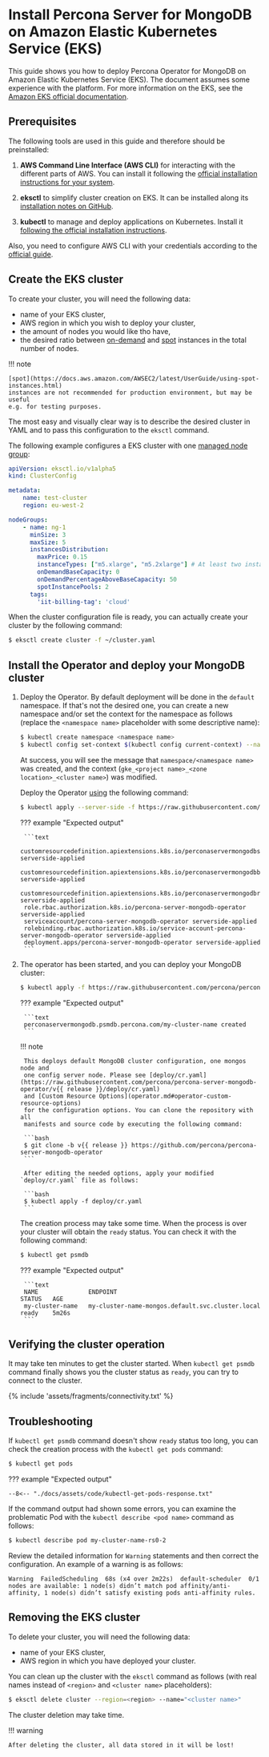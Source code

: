 # Install Percona Server for MongoDB on Amazon Elastic Kubernetes Service (EKS)

This guide shows you how to deploy Percona Operator for MongoDB on Amazon
Elastic Kubernetes Service (EKS). The document assumes some experience with the
platform. For more information on the EKS, see the [Amazon EKS official documentation](https://aws.amazon.com/eks/).

## Prerequisites

The following tools are used in this guide and therefore should be preinstalled:

1. **AWS Command Line Interface (AWS CLI)** for interacting with the different
    parts of AWS. You can install it following the [official installation instructions for your system](https://docs.aws.amazon.com/cli/latest/userguide/cli-chap-install.html).

2. **eksctl** to simplify cluster creation on EKS. It can be installed
    along its [installation notes on GitHub](https://github.com/weaveworks/eksctl#installation).

3. **kubectl**  to manage and deploy applications on Kubernetes. Install
    it [following the official installation instructions](https://kubernetes.io/docs/tasks/tools/install-kubectl/).

Also, you need to configure AWS CLI with your credentials according to the
[official guide](https://docs.aws.amazon.com/cli/latest/userguide/cli-chap-configure.html).

## Create the EKS cluster

To create your cluster, you will need the following data:

* name of your EKS cluster,
* AWS region in which you wish to deploy your cluster,
* the amount of nodes you would like tho have,
* the desired ratio between [on-demand](https://docs.aws.amazon.com/AWSEC2/latest/UserGuide/ec2-on-demand-instances.html)
    and [spot](https://docs.aws.amazon.com/AWSEC2/latest/UserGuide/using-spot-instances.html)
    instances in the total number of nodes.

!!! note

    [spot](https://docs.aws.amazon.com/AWSEC2/latest/UserGuide/using-spot-instances.html)
    instances are not recommended for production environment, but may be useful
    e.g. for testing purposes.

The most easy and visually clear way is to describe the desired cluster in YAML
and to pass this configuration to the `eksctl` command.

The following example configures a EKS cluster with one
[managed node group](https://docs.aws.amazon.com/eks/latest/userguide/managed-node-groups.html):

```yaml
apiVersion: eksctl.io/v1alpha5
kind: ClusterConfig

metadata:
    name: test-cluster
    region: eu-west-2

nodeGroups:
    - name: ng-1
      minSize: 3
      maxSize: 5
      instancesDistribution:
        maxPrice: 0.15
        instanceTypes: ["m5.xlarge", "m5.2xlarge"] # At least two instance types should be specified
        onDemandBaseCapacity: 0
        onDemandPercentageAboveBaseCapacity: 50
        spotInstancePools: 2
      tags:
        'iit-billing-tag': 'cloud'
```

When the cluster configuration file is ready, you can actually create your
cluster by the following command:

```bash
$ eksctl create cluster -f ~/cluster.yaml
```

## Install the Operator and deploy your MongoDB cluster

1. Deploy the Operator. By default deployment will be done in the `default`
    namespace. If that's not the desired one, you can create a new namespace
    and/or set the context for the namespace as follows (replace the `<namespace name>` placeholder with some descriptive name):

    ```bash
    $ kubectl create namespace <namespace name>
    $ kubectl config set-context $(kubectl config current-context) --namespace=<namespace name>
    ```

    At success, you will see the message that `namespace/<namespace name>` was created, and the context (`gke_<project name>_<zone location>_<cluster name>`) was modified.

    Deploy the Operator [using](https://kubernetes.io/docs/reference/using-api/server-side-apply/) the following command:

    ```bash
    $ kubectl apply --server-side -f https://raw.githubusercontent.com/percona/percona-server-mongodb-operator/v{{ release }}/deploy/bundle.yaml
    ```

    ??? example "Expected output"

        ```text
        customresourcedefinition.apiextensions.k8s.io/perconaservermongodbs.psmdb.percona.com serverside-applied
        customresourcedefinition.apiextensions.k8s.io/perconaservermongodbbackups.psmdb.percona.com serverside-applied
        customresourcedefinition.apiextensions.k8s.io/perconaservermongodbrestores.psmdb.percona.com serverside-applied
        role.rbac.authorization.k8s.io/percona-server-mongodb-operator serverside-applied
        serviceaccount/percona-server-mongodb-operator serverside-applied
        rolebinding.rbac.authorization.k8s.io/service-account-percona-server-mongodb-operator serverside-applied
        deployment.apps/percona-server-mongodb-operator serverside-applied
        ```

2. The operator has been started, and you can deploy your MongoDB cluster:

    ```bash
    $ kubectl apply -f https://raw.githubusercontent.com/percona/percona-server-mongodb-operator/v{{ release }}/deploy/cr.yaml
    ```

    ??? example "Expected output"

        ```text
        perconaservermongodb.psmdb.percona.com/my-cluster-name created
        ```

    !!! note

        This deploys default MongoDB cluster configuration, one mongos node and
        one config server node. Please see [deploy/cr.yaml](https://raw.githubusercontent.com/percona/percona-server-mongodb-operator/v{{ release }}/deploy/cr.yaml)
        and [Custom Resource Options](operator.md#operator-custom-resource-options)
        for the configuration options. You can clone the repository with all
        manifests and source code by executing the following command:

        ```bash
        $ git clone -b v{{ release }} https://github.com/percona/percona-server-mongodb-operator
        ```

        After editing the needed options, apply your modified `deploy/cr.yaml` file as follows:

        ```bash
        $ kubectl apply -f deploy/cr.yaml
        ```

    The creation process may take some time. When the process is over your
    cluster will obtain the `ready` status. You can check it with the following
    command:

    ```bash
    $ kubectl get psmdb
    ```

    ??? example "Expected output"

        ```text
        NAME              ENDPOINT                                           STATUS   AGE
        my-cluster-name   my-cluster-name-mongos.default.svc.cluster.local   ready    5m26s
        ```

## Verifying the cluster operation

It may take ten minutes to get the cluster started. When `kubectl get psmdb`
command finally shows you the cluster status as `ready`, you can try to connect
to the cluster.

{% include 'assets/fragments/connectivity.txt' %}

## Troubleshooting

If `kubectl get psmdb` command doesn't show `ready` status too long, you can 
check the creation process with the `kubectl get pods` command:

```bash
$ kubectl get pods
```

??? example "Expected output"

    --8<-- "./docs/assets/code/kubectl-get-pods-response.txt"

If the command output had shown some errors, you can examine the problematic
Pod with the `kubectl describe <pod name>` command as follows:

```bash
$ kubectl describe pod my-cluster-name-rs0-2
```

Review the detailed information for `Warning` statements and then correct the
configuration. An example of a warning is as follows:

`Warning  FailedScheduling  68s (x4 over 2m22s)  default-scheduler  0/1 nodes are available: 1 node(s) didn’t match pod affinity/anti-affinity, 1 node(s) didn’t satisfy existing pods anti-affinity rules.`

## Removing the EKS cluster

To delete your cluster, you will need the following data:

* name of your EKS cluster,
* AWS region in which you have deployed your cluster.

You can clean up the cluster with the `eksctl` command as follows (with
real names instead of `<region>` and `<cluster name>` placeholders):

```bash
$ eksctl delete cluster --region=<region> --name="<cluster name>"
```

The cluster deletion may take time.

!!! warning

    After deleting the cluster, all data stored in it will be lost!

